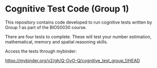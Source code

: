 # Cognitive Test Code (Group 1)

This repository contains code developed to run cognitive tests written by Group 1 as part of the BIOS0030 course.

There are four tests to complete. These will test your number estimation, mathematical, memory and spatial reasoning skills.

Access the tests through mybinder:  

https://mybinder.org/v2/gh/Q-OvO-Q/cognitive_test_group_1/HEAD

